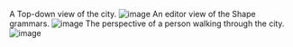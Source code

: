 A Top-down view of the city.
![image](https://github.com/yanniboii/ProceduralCity/assets/125374308/2c42045a-208b-4a24-acf9-329a18145eae)
An editor view of the Shape grammars.
![image](https://github.com/yanniboii/ProceduralCity/assets/125374308/6127790a-da0b-4680-b764-db15df8d8766)
The perspective of a person walking through the city.
![image](https://github.com/yanniboii/ProceduralCity/assets/125374308/a54ca404-93cc-437e-82f4-392c105dc97f)
